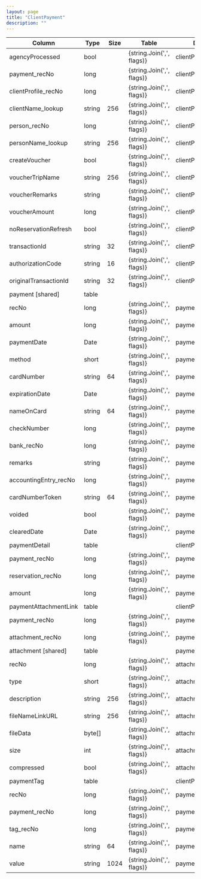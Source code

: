 ```yaml
---
layout: page
title: "ClientPayment"
description: ""
---
```




| Column | Type | Size | Table | Description |
| ------ | ---- | ---- | ----- | ----------- |
| agencyProcessed | bool |  | {string.Join(',', flags)} | clientPayment | 
| payment_recNo | long |  | {string.Join(',', flags)} | clientPayment | 
| clientProfile_recNo | long |  | {string.Join(',', flags)} | clientPayment | 
| clientName_lookup | string | 256 | {string.Join(',', flags)} | clientPayment | 
| person_recNo | long |  | {string.Join(',', flags)} | clientPayment | 
| personName_lookup | string | 256 | {string.Join(',', flags)} | clientPayment | 
| createVoucher | bool |  | {string.Join(',', flags)} | clientPayment | 
| voucherTripName | string | 256 | {string.Join(',', flags)} | clientPayment | 
| voucherRemarks | string |  | {string.Join(',', flags)} | clientPayment | 
| voucherAmount | long |  | {string.Join(',', flags)} | clientPayment | 
| noReservationRefresh | bool |  | {string.Join(',', flags)} | clientPayment | 
| transactionId | string | 32 | {string.Join(',', flags)} | clientPayment | 
| authorizationCode | string | 16 | {string.Join(',', flags)} | clientPayment | 
| originalTransactionId | string | 32 | {string.Join(',', flags)} | clientPayment | 
| payment  [shared] | table |  |  |  | 
| recNo | long |  | {string.Join(',', flags)} | payment | 
| amount | long |  | {string.Join(',', flags)} | payment | 
| paymentDate | Date |  | {string.Join(',', flags)} | payment | 
| method | short |  | {string.Join(',', flags)} | payment | 
| cardNumber | string | 64 | {string.Join(',', flags)} | payment | 
| expirationDate | Date |  | {string.Join(',', flags)} | payment | 
| nameOnCard | string | 64 | {string.Join(',', flags)} | payment | 
| checkNumber | long |  | {string.Join(',', flags)} | payment | 
| bank_recNo | long |  | {string.Join(',', flags)} | payment | 
| remarks | string |  | {string.Join(',', flags)} | payment | 
| accountingEntry_recNo | long |  | {string.Join(',', flags)} | payment | 
| cardNumberToken | string | 64 | {string.Join(',', flags)} | payment | 
| voided | bool |  | {string.Join(',', flags)} | payment | 
| clearedDate | Date |  | {string.Join(',', flags)} | payment | 
| paymentDetail  | table |  |  | clientPayment | 
| payment_recNo | long |  | {string.Join(',', flags)} | paymentDetail | 
| reservation_recNo | long |  | {string.Join(',', flags)} | paymentDetail | 
| amount | long |  | {string.Join(',', flags)} | paymentDetail | 
| paymentAttachmentLink  | table |  |  | clientPayment | 
| payment_recNo | long |  | {string.Join(',', flags)} | paymentAttachmentLink | 
| attachment_recNo | long |  | {string.Join(',', flags)} | paymentAttachmentLink | 
| attachment  [shared] | table |  |  | payment | 
| recNo | long |  | {string.Join(',', flags)} | attachment | 
| type | short |  | {string.Join(',', flags)} | attachment | 
| description | string | 256 | {string.Join(',', flags)} | attachment | 
| fileNameLinkURL | string | 256 | {string.Join(',', flags)} | attachment | 
| fileData | byte[] |  | {string.Join(',', flags)} | attachment | 
| size | int |  | {string.Join(',', flags)} | attachment | 
| compressed | bool |  | {string.Join(',', flags)} | attachment | 
| paymentTag  | table |  |  | clientPayment | 
| recNo | long |  | {string.Join(',', flags)} | paymentTag | 
| payment_recNo | long |  | {string.Join(',', flags)} | paymentTag | 
| tag_recNo | long |  | {string.Join(',', flags)} | paymentTag | 
| name | string | 64 | {string.Join(',', flags)} | paymentTag | 
| value | string | 1024 | {string.Join(',', flags)} | paymentTag | 


